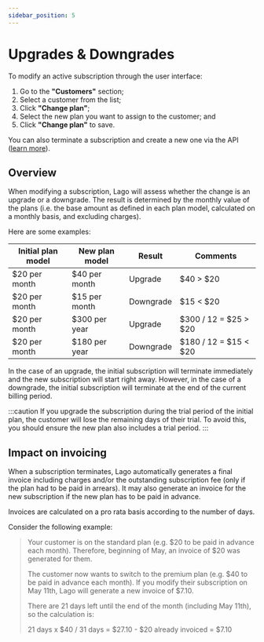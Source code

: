 ```yaml
---
sidebar_position: 5
---
```


# Upgrades & Downgrades
To modify an active subscription through the user interface:
1. Go to the **"Customers"** section;
2. Select a customer from the list;
3. Click **"Change plan"**;
4. Select the new plan you want to assign to the customer; and
5. Click **"Change plan"** to save.

You can also terminate a subscription and create a new one via the API ([learn more](../../api/subscriptions/terminate-subscription)).

## Overview
When modifying a subscription, Lago will assess whether the change is an upgrade or a downgrade. The result is determined by the monthly value of the plans (i.e. the base amount as defined in each plan model, calculated on a monthly basis, and excluding charges).

Here are some examples:

| Initial plan model | New plan model | Result    | Comments              |
| ------------------ | -------------- | --------- | --------------------- |
| $20 per month      | $40 per month  | Upgrade   | $40 > $20             |
| $20 per month      | $15 per month  | Downgrade | $15 < $20             |
| $20 per month      | $300 per year  | Upgrade   | $300 / 12 = $25 > $20 |
| $20 per month      | $180 per year  | Downgrade | $180 / 12 = $15 < $20 |

In the case of an upgrade, the initial subscription will terminate immediately and the new subscription will start right away. However, in the case of a downgrade, the initial subscription will terminate at the end of the current billing period.

:::caution
If you upgrade the subscription during the trial period of the initial plan, the customer will lose the remaining days of their trial. To avoid this, you should ensure the new plan also includes a trial period.
:::

## Impact on invoicing
When a subscription terminates, Lago automatically generates a final invoice including charges and/or the outstanding subscription fee (only if the plan had to be paid in arrears). It may also generate an invoice for the new subscription if the new plan has to be paid in advance.

Invoices are calculated on a pro rata basis according to the number of days.

Consider the following example:

>Your customer is on the standard plan (e.g. $20 to be paid in advance each month). Therefore, beginning of May, an invoice of $20 was generated for them.
>
>The customer now wants to switch to the premium plan (e.g. $40 to be paid in advance each month). If you modify their subscription on May 11th, Lago will generate a new invoice of $7.10.
>
>There are 21 days left until the end of the month (including May 11th), so the calculation is:
>
>21 days x $40 / 31 days = $27.10 - $20 already invoiced = $7.10
